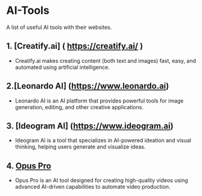 # AI-Tools
A list of useful AI tools with their websites.

## 1. [Creatify.ai] ( https://creatify.ai/ )
   - Creatify.ai makes creating content (both text and images) fast, easy, and automated using artificial intelligence.

## 2.[Leonardo AI] (https://www.leonardo.ai)
   - Leonardo AI is an AI platform that provides powerful tools for image generation, editing, and other creative applications.

## 3. [Ideogram AI] (https://www.ideogram.ai)
   - Ideogram AI is a tool that specializes in AI-powered ideation and visual thinking, helping users generate and visualize ideas.

## 4. [Opus Pro](https://www.opus.pro)
   - Opus Pro is an AI tool designed for creating high-quality videos using advanced AI-driven capabilities to automate video production.

